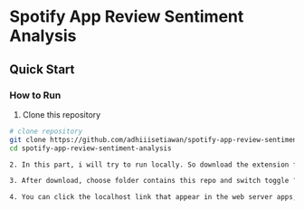 # Spotify App Review Sentiment Analysis

## Quick Start

### How to Run
1. Clone this repository
```bash
# clone repository
git clone https://github.com/adhiiisetiawan/spotify-app-review-sentiment-analysis.git  
cd spotify-app-review-sentiment-analysis

2. In this part, i will try to run locally. So download the extension for chrome, [Web Server for Chrome](https://chrome.google.com/webstore/detail/web-server-for-chrome/ofhbbkphhbklhfoeikjpcbhemlocgigb?hl=en)

3. After download, choose folder contains this repo and switch toggle "Web Server: STOPPED" to ON

4. You can click the localhost link that appear in the web server apps, eg: 127.0.0.1:8887
